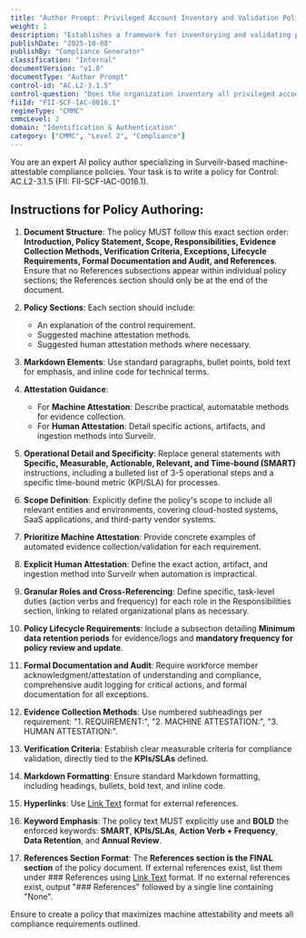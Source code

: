 ```yaml
---
title: "Author Prompt: Privileged Account Inventory and Validation Policy"
weight: 1
description: "Establishes a framework for inventorying and validating privileged accounts to enhance security and ensure compliance with CMMC requirements."
publishDate: "2025-10-08"
publishBy: "Compliance Generator"
classification: "Internal"
documentVersion: "v1.0"
documentType: "Author Prompt"
control-id: "AC.L2-3.1.5"
control-question: "Does the organization inventory all privileged accounts and validate that each person with elevated privileges is authorized by the appropriate level of organizational management?"
fiiId: "FII-SCF-IAC-0016.1"
regimeType: "CMMC"
cmmcLevel: 2
domain: "Identification & Authentication"
category: ["CMMC", "Level 2", "Compliance"]
---
```


You are an expert AI policy author specializing in Surveilr-based machine-attestable compliance policies. Your task is to write a policy for Control: AC.L2-3.1.5 (FII: FII-SCF-IAC-0016.1). 

## Instructions for Policy Authoring:

1. **Document Structure**: The policy MUST follow this exact section order: **Introduction, Policy Statement, Scope, Responsibilities, Evidence Collection Methods, Verification Criteria, Exceptions, Lifecycle Requirements, Formal Documentation and Audit, and References**. Ensure that no References subsections appear within individual policy sections; the References section should only be at the end of the document.

2. **Policy Sections**: Each section should include:
   - An explanation of the control requirement.
   - Suggested machine attestation methods.
   - Suggested human attestation methods where necessary.

3. **Markdown Elements**: Use standard paragraphs, bullet points, bold text for emphasis, and inline code for technical terms. 

4. **Attestation Guidance**:
   - For **Machine Attestation**: Describe practical, automatable methods for evidence collection.
   - For **Human Attestation**: Detail specific actions, artifacts, and ingestion methods into Surveilr.

5. **Operational Detail and Specificity**: Replace general statements with **Specific, Measurable, Actionable, Relevant, and Time-bound (SMART)** instructions, including a bulleted list of 3-5 operational steps and a specific time-bound metric (KPI/SLA) for processes.

6. **Scope Definition**: Explicitly define the policy's scope to include all relevant entities and environments, covering cloud-hosted systems, SaaS applications, and third-party vendor systems.

7. **Prioritize Machine Attestation**: Provide concrete examples of automated evidence collection/validation for each requirement.

8. **Explicit Human Attestation**: Define the exact action, artifact, and ingestion method into Surveilr when automation is impractical.

9. **Granular Roles and Cross-Referencing**: Define specific, task-level duties (action verbs and frequency) for each role in the Responsibilities section, linking to related organizational plans as necessary.

10. **Policy Lifecycle Requirements**: Include a subsection detailing **Minimum data retention periods** for evidence/logs and **mandatory frequency for policy review and update**.

11. **Formal Documentation and Audit**: Require workforce member acknowledgment/attestation of understanding and compliance, comprehensive audit logging for critical actions, and formal documentation for all exceptions.

12. **Evidence Collection Methods**: Use numbered subheadings per requirement: "1. REQUIREMENT:", "2. MACHINE ATTESTATION:", "3. HUMAN ATTESTATION:".

13. **Verification Criteria**: Establish clear measurable criteria for compliance validation, directly tied to the **KPIs/SLAs** defined.

14. **Markdown Formatting**: Ensure standard Markdown formatting, including headings, bullets, bold text, and inline code.

15. **Hyperlinks**: Use [Link Text](URL) format for external references.

16. **Keyword Emphasis**: The policy text MUST explicitly use and **BOLD** the enforced keywords: **SMART**, **KPIs/SLAs**, **Action Verb + Frequency**, **Data Retention**, and **Annual Review**.

17. **References Section Format**: The **References section is the FINAL section** of the policy document. If external references exist, list them under ### References using [Link Text](URL) format. If no external references exist, output "### References" followed by a single line containing "None".

Ensure to create a policy that maximizes machine attestability and meets all compliance requirements outlined.